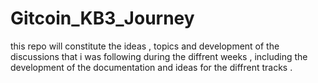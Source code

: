 # Gitcoin_KB3_Journey
this repo will constitute the ideas , topics and development  of the discussions that i was following during the diffrent weeks , including the  development of the documentation and ideas for the diffrent tracks . 
